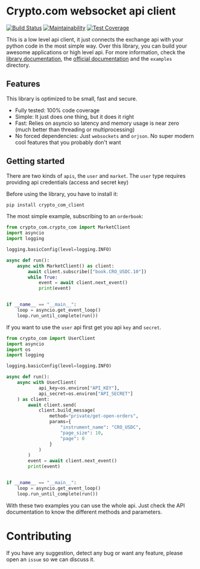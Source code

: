 Crypto.com websocket api client
=================================
[![Build Status](https://travis-ci.com/maxpowel/crypto_com_client.svg?branch=master)](https://travis-ci.com/maxpowel/crypto_com_client)
[![Maintainability](https://api.codeclimate.com/v1/badges/9c2c51fed72ca3aeacf6/maintainability)](https://codeclimate.com/github/maxpowel/crypto_com_client/maintainability)
[![Test Coverage](https://api.codeclimate.com/v1/badges/9c2c51fed72ca3aeacf6/test_coverage)](https://codeclimate.com/github/maxpowel/crypto_com_client/test_coverage)


This is a low level api client, it just connects the exchange api with your python code in the most simple way. Over
this library, you can build your awesome applications or high level api.
For more information, check the [library documentation](https://maxpowel.github.io/crypto_com_client/), the [official documentation](https://exchange-docs.crypto.com/) and the `examples` directory.

Features
--------
This library is optimized to be small, fast and secure. 
  * Fully tested: 100% code coverage
  * Simple: It just does one thing, but it does it right
  * Fast: Relies on asyncio so latency and memory usage is near zero (much better than threading or multiprocessing)
  * No forced dependencies: Just `websockets` and `orjson`. No super modern cool features that you probably don't want


Getting started
---------------
There are two kinds of `apis`, the `user` and `market`. 
The `user` type requires providing api credentials (access and secret key)

Before using the library, you have to install it:
```bash
pip install crypto_com_client
```

The most simple example, subscribing to an `orderbook`:

```python
from crypto_com.crypto_com import MarketClient
import asyncio
import logging

logging.basicConfig(level=logging.INFO)

async def run():
    async with MarketClient() as client:
        await client.subscribe(["book.CRO_USDC.10"])
        while True:
            event = await client.next_event()
            print(event)


if __name__ == "__main__":
    loop = asyncio.get_event_loop()
    loop.run_until_complete(run())
```

If you want to use the `user` api first get you api `key` and `secret`.

```python
from crypto_com import UserClient
import asyncio
import os
import logging

logging.basicConfig(level=logging.INFO)

async def run():
    async with UserClient(
            api_key=os.environ["API_KEY"],
            api_secret=os.environ["API_SECRET"]
    ) as client:
        await client.send(
            client.build_message(
                method="private/get-open-orders",
                params={
                    "instrument_name": "CRO_USDC",
                    "page_size": 10,
                    "page": 0
                }
            )
        )
        event = await client.next_event()
        print(event)


if __name__ == "__main__":
    loop = asyncio.get_event_loop()
    loop.run_until_complete(run())

```

With these two examples you can use the whole api. Just check the API documentation to know the different methods
and parameters.

Contributing
============
If you have any suggestion, detect any bug or want any feature, please open an `issue` so we can discuss it.
